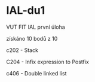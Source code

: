 # IAL-du1
VUT FIT IAL první úloha

získáno 10 bodů z 10

c202 - Stack

C204 - Infix expression to Postfix

c406 - Double linked list
